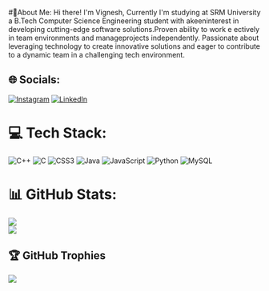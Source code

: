 #💫About Me: 
Hi there! I'm Vignesh, Currently I'm studying at SRM University a B.Tech Computer Science Engineering student
 with akeeninterest in developing cutting-edge software
 solutions.Proven ability to work e ectively in team environments and
 manageprojects independently. Passionate about leveraging technology 
 to create innovative solutions and eager to contribute to a dynamic  team 
 in a challenging tech environment.                                        
                                                                                                                                                                                                                                                                                                         
                                                                                                                                                                                                                                                                                                                                                                                                                                                                                                                                                                                                                                                                                                             
## 🌐 Socials:                       
[![Instagram](https://img.shields.io/badge/Instagram-%23E4405F.svg?logo=Instagram&logoColor=white)](https://instagram.com/vicky_xiz) [![LinkedIn](https://img.shields.io/badge/LinkedIn-%230077B5.svg?logo=linkedin&logoColor=white)](www.linkedin.com/in/vignesh-v-711638250) 
 
# 💻 Tech Stack: 
![C++](https://img.shields.io/badge/c++-%2300599C.svg?style=for-the-badge&logo=c%2B%2B&logoColor=white) ![C](https://img.shields.io/badge/c-%2300599C.svg?style=for-the-badge&logo=c&logoColor=white) ![CSS3](https://img.shields.io/badge/css3-%231572B6.svg?style=for-the-badge&logo=css3&logoColor=white) ![Java](https://img.shields.io/badge/java-%23ED8B00.svg?style=for-the-badge&logo=openjdk&logoColor=white) ![JavaScript](https://img.shields.io/badge/javascript-%23323330.svg?style=for-the-badge&logo=javascript&logoColor=%23F7DF1E) ![Python](https://img.shields.io/badge/python-3670A0?style=for-the-badge&logo=python&logoColor=ffdd54) ![MySQL](https://img.shields.io/badge/mysql-4479A1.svg?style=for-the-badge&logo=mysql&logoColor=white)
# 📊 GitHub Stats: 

![](https://github-readme-streak-stats.herokuapp.com/?user=vickyxiz&theme=radical&hide_border=false)<br/>
![](https://github-readme-stats.vercel.app/api/top-langs/?username=vickyxiz&theme=radical&hide_border=false&include_all_commits=true&count_private=true&layout=compact)

## 🏆 GitHub Trophies
![](https://github-profile-trophy.vercel.app/?username=vickyxiz&theme=radical&no-frame=false&no-bg=false&margin-w=4)

<!-- Proudly created with GPRM ( https://gprm.itsvg.in ) -->
